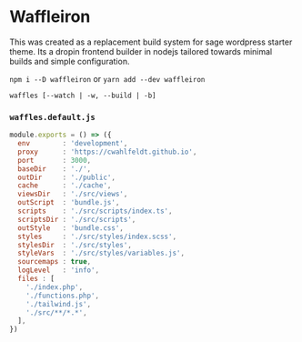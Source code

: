 # Waffleiron

This was created as a replacement build system for sage wordpress starter theme. Its a dropin frontend builder in nodejs tailored towards minimal builds and simple configuration.

`npm i --D waffleiron`
or
`yarn add --dev waffleiron`

`waffles [--watch | -w, --build | -b]`

### `waffles.default.js`

```javascript
module.exports = () => ({
  env        : 'development',
  proxy      : 'https://cwahlfeldt.github.io',
  port       : 3000,
  baseDir    : './',
  outDir     : './public',
  cache      : './cache',
  viewsDir   : './src/views',
  outScript  : 'bundle.js',
  scripts    : './src/scripts/index.ts',
  scriptsDir : './src/scripts',
  outStyle   : 'bundle.css',
  styles     : './src/styles/index.scss',
  stylesDir  : './src/styles',
  styleVars  : './src/styles/variables.js',
  sourcemaps : true,
  logLevel   : 'info',
  files : [
    './index.php',
    './functions.php',
    './tailwind.js',
    './src/**/*.*',
  ],
})
```
